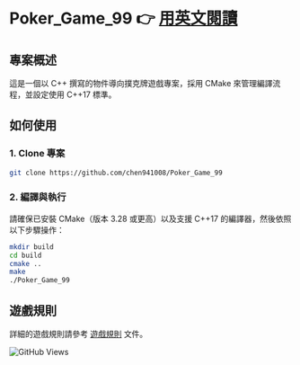 # Poker_Game_99 👉 [用英文閱讀](README.md)

## 專案概述

這是一個以 C++ 撰寫的物件導向撲克牌遊戲專案，採用 CMake 來管理編譯流程，並設定使用 C++17 標準。

## 如何使用

### 1. Clone 專案
  ```bash
  git clone https://github.com/chen941008/Poker_Game_99
  ```
### 2. 編譯與執行
請確保已安裝 CMake（版本 3.28 或更高）以及支援 C++17 的編譯器，然後依照以下步驟操作：
  ```bash
  mkdir build
  cd build
  cmake ..
  make
  ./Poker_Game_99
  ```
## 遊戲規則

詳細的遊戲規則請參考 [遊戲規則](docs/rules.zh-TW.md) 文件。

![GitHub Views](https://komarev.com/ghpvc/?username=chen941008&repo=Poker_Game_99) 